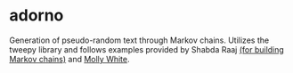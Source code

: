 # adorno

Generation of pseudo-random text through Markov chains. Utilizes the tweepy
library and follows examples provided by Shabda Raaj [(for building 
Markov chains)](http://agiliq.com/blog/2009/06/generating-pseudo-random-text-with-markov-chains-u/) and [Molly White](http://blog.mollywhite.net/twitter-bots-pt2/).
